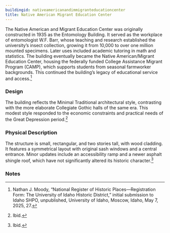 ```yaml
---
buildingid: nativeamericanandimmigranteducationcenter
title: Native American Migrant Education Center
---
```



The Native American and Migrant Education Center was originally constructed in 1935 as the Entomology Building. It served as the workplace of entomologist W.F. Barr, whose teaching and research established the university’s insect collection, growing it from 10,000 to over one million mounted specimens. Later uses included academic tutoring in math and statistics. The building eventually became the Native American/Migrant Education Center, housing the federally funded College Assistance Migrant Program (CAMP), which supports students from seasonal farmworker backgrounds. This continued the building’s legacy of educational service and access.[^1] 

### Design

The building reflects the Minimal Traditional architectural style, contrasting with the more elaborate Collegiate Gothic halls of the same era. This modest style responded to the economic constraints and practical needs of the Great Depression period.[^2] 

### Physical Description

The structure is small, rectangular, and two stories tall, with wood cladding. It features a symmetrical layout with original sash windows and a central entrance. Minor updates include an accessibility ramp and a newer asphalt shingle roof, which have not significantly altered its historic character.[^3]


### Notes

[^1]: Nathan J. Moody, “National Register of Historic Places—Registration Form: The University of Idaho Historic District,” initial submission to Idaho SHPO, unpublished, University of Idaho, Moscow, Idaho, May 7, 2025, 27. 
[^2]: Ibid. 
[^3]: Ibid. 
